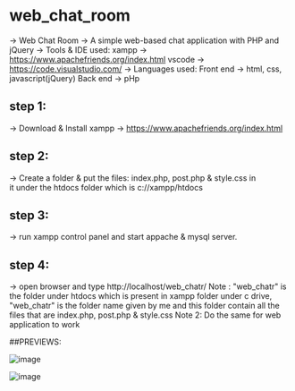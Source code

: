 # web_chat_room
 -> Web Chat Room
 -> A simple web-based chat application with PHP and jQuery
 -> Tools & IDE used: 
     xampp -> https://www.apachefriends.org/index.html
     vscode -> https://code.visualstudio.com/
 -> Languages used:
     Front end -> html, css, javascript(jQuery)
     Back end -> pHp
## step 1:
   -> Download & Install xampp -> https://www.apachefriends.org/index.html
## step 2:
   -> Create a folder & put the files: index.php, post.php & style.css in   
      it under the htdocs folder which is c://xampp/htdocs
## step 3:
   -> run xampp control panel and start appache & mysql server.
## step 4: 
   -> open browser and type http://localhost/web_chatr/
   Note : "web_chatr" is the folder under htdocs which is present in xampp folder
           under c drive, "web_chatr" is the folder name given by me and this folder 
           contain all the files that are index.php, post.php & style.css
   Note 2: Do the same for web application to work
   
 ##PREVIEWS:
 
   ![image](https://user-images.githubusercontent.com/87196523/142382378-0119b942-120a-48da-81ca-058f22c77229.png)
   
   ![image](https://user-images.githubusercontent.com/87196523/142383091-e31d5515-0428-4382-86e3-56beb1d2f066.png)

